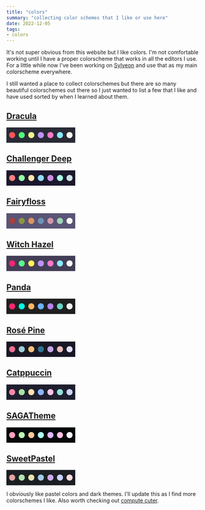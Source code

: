 ```yaml
---
title: "colors"
summary: "collecting color schemes that I like or use here"
date: 2022-12-05
tags:
- colors
---
```


It's not super obvious from this website but I like colors. I'm not comfortable working until I have a proper colorscheme that works in all the editors I use. For a little while now I've been working on [Sylveon](/articles/sylveon) and use that as my main colorscheme everywhere.

I still wanted a place to collect colorschemes  but there are so many beautiful colorschemes out there so I just wanted to list a few that I like and have used sorted by when I learned about them.

## [Dracula](https://draculatheme.com)

<svg width="180px" height="40px" viewBox="0 0 180 40" version="1.1" xmlns="http://www.w3.org/2000/svg">
	<rect fill="#282a36" x="0" y="0" width="180" height="40"></rect>
	<circle fill="#FF5555" cx="15" cy="20" r="8"></circle>
	<circle fill="#50FA7B" cx="40" cy="20" r="8"></circle>
	<circle fill="#F1FA8C" cx="65" cy="20" r="8"></circle>
	<circle fill="#BD93F9" cx="90" cy="20" r="8"></circle>
	<circle fill="#FF79C6" cx="115" cy="20" r="8"></circle>
	<circle fill="#8BE9FD" cx="140" cy="20" r="8"></circle>
	<circle fill="#F8F8F2" cx="165" cy="20" r="8"></circle>
</svg>

## [Challenger Deep](https://challenger-deep-theme.github.io/)

<svg width="180px" height="40px" viewBox="0 0 180 40" version="1.1" xmlns="http://www.w3.org/2000/svg">
	<rect fill="#1b182c" x="0" y="0" width="180" height="40"></rect>
	<circle fill="#ff8080" cx="15" cy="20" r="8"></circle>
	<circle fill="#95ffa4" cx="40" cy="20" r="8"></circle>
	<circle fill="#ffe9aa" cx="65" cy="20" r="8"></circle>
	<circle fill="#91ddff" cx="90" cy="20" r="8"></circle>
	<circle fill="#c991e1" cx="115" cy="20" r="8"></circle>
	<circle fill="#aaffe4" cx="140" cy="20" r="8"></circle>
	<circle fill="#cbe3e7" cx="165" cy="20" r="8"></circle>
</svg>

## [Fairyfloss](https://sailorhg.github.io/fairyfloss)

<svg width="180px" height="40px" viewBox="0 0 180 40" version="1.1" xmlns="http://www.w3.org/2000/svg">
	<rect fill="#5a5475" x="0" y="0" width="180" height="40"></rect>
	<circle fill="#a54242" cx="15" cy="20" r="8"></circle>
	<circle fill="#8c9440" cx="40" cy="20" r="8"></circle>
	<circle fill="#de935f" cx="65" cy="20" r="8"></circle>
	<circle fill="#6d93b3" cx="90" cy="20" r="8"></circle>
	<circle fill="#d197ac" cx="115" cy="20" r="8"></circle>
	<circle fill="#a0d3b8" cx="140" cy="20" r="8"></circle>
	<circle fill="#f8f8f2" cx="165" cy="20" r="8"></circle>
</svg>

## [Witch Hazel](https://witchhazel.thea.codes)

<svg width="180px" height="40px" viewBox="0 0 180 40" version="1.1" xmlns="http://www.w3.org/2000/svg">
	<rect fill="#433e56" x="0" y="0" width="180" height="40"></rect>
	<circle fill="#f92672" cx="15" cy="20" r="8"></circle>
	<circle fill="#5af78e" cx="40" cy="20" r="8"></circle>
	<circle fill="#fff352" cx="65" cy="20" r="8"></circle>
	<circle fill="#bd93f9" cx="90" cy="20" r="8"></circle>
	<circle fill="#ff79c6" cx="115" cy="20" r="8"></circle>
	<circle fill="#8be9fd" cx="140" cy="20" r="8"></circle>
	<circle fill="#f8f8f2" cx="165" cy="20" r="8"></circle>
</svg>

## [Panda](https://github.com/PandaTheme)

<svg width="180px" height="40px" viewBox="0 0 180 40" version="1.1" xmlns="http://www.w3.org/2000/svg">
	<rect fill="#1f1f20" x="0" y="0" width="180" height="40"></rect>
	<circle fill="#ff276d" cx="15" cy="20" r="8"></circle>
	<circle fill="#00ffdb" cx="40" cy="20" r="8"></circle>
	<circle fill="#ffb863" cx="65" cy="20" r="8"></circle>
	<circle fill="#6cb1ff" cx="90" cy="20" r="8"></circle>
	<circle fill="#b184ef" cx="115" cy="20" r="8"></circle>
	<circle fill="#67d3c2" cx="140" cy="20" r="8"></circle>
	<circle fill="#f3f3f3" cx="165" cy="20" r="8"></circle>
</svg>

## [Rosé Pine](https://rosepinetheme.com)

<svg width="180px" height="40px" viewBox="0 0 180 40" version="1.1" xmlns="http://www.w3.org/2000/svg">
	<rect fill="#191724" x="0" y="0" width="180" height="40"></rect>
	<circle fill="#eb6f92" cx="15" cy="20" r="8"></circle>
	<circle fill="#9ccfd8" cx="40" cy="20" r="8"></circle>
	<circle fill="#f6c177" cx="65" cy="20" r="8"></circle>
	<circle fill="#31748f" cx="90" cy="20" r="8"></circle>
	<circle fill="#c4a7e7" cx="115" cy="20" r="8"></circle>
	<circle fill="#ebbcba" cx="140" cy="20" r="8"></circle>
	<circle fill="#e0def4" cx="165" cy="20" r="8"></circle>
</svg>

## [Catppuccin](https://github.com/catppuccin)

<svg width="180px" height="40px" viewBox="0 0 180 40" version="1.1" xmlns="http://www.w3.org/2000/svg">
	<rect fill="#1E1E2E" x="0" y="0" width="180" height="40"></rect>
	<circle fill="#F38BA8" cx="15" cy="20" r="8"></circle>
	<circle fill="#A6E3A1" cx="40" cy="20" r="8"></circle>
	<circle fill="#F9E2AF" cx="65" cy="20" r="8"></circle>
	<circle fill="#89B4FA" cx="90" cy="20" r="8"></circle>
	<circle fill="#F5C2E7" cx="115" cy="20" r="8"></circle>
	<circle fill="#94E2D5" cx="140" cy="20" r="8"></circle>
	<circle fill="#CDD6F4" cx="165" cy="20" r="8"></circle>
</svg>

## [SAGATheme](https://github.com/SAGAtheme)

<svg width="180px" height="40px" viewBox="0 0 180 40" version="1.1" xmlns="http://www.w3.org/2000/svg">
	<rect fill="#05080a" x="0" y="0" width="180" height="40"></rect>
	<circle fill="#ff9fbc" cx="15" cy="20" r="8"></circle>
	<circle fill="#baf7b5" cx="40" cy="20" r="8"></circle>
	<circle fill="#ffc79b" cx="65" cy="20" r="8"></circle>
	<circle fill="#b2fff3" cx="90" cy="20" r="8"></circle>
	<circle fill="#dfbaff" cx="115" cy="20" r="8"></circle>
	<circle fill="#ffc2df" cx="140" cy="20" r="8"></circle>
	<circle fill="#fff6ff" cx="165" cy="20" r="8"></circle>
</svg>

## [SweetPastel](https://github.com/SweetPastel)

<svg width="180px" height="40px" viewBox="0 0 180 40" version="1.1" xmlns="http://www.w3.org/2000/svg">
	<rect fill="#1b1f23" x="0" y="0" width="180" height="40"></rect>
	<circle fill="#e5a3a1" cx="15" cy="20" r="8"></circle>
	<circle fill="#b4e3ad" cx="40" cy="20" r="8"></circle>
	<circle fill="#ece3b1" cx="65" cy="20" r="8"></circle>
	<circle fill="#a3cbe7" cx="90" cy="20" r="8"></circle>
	<circle fill="#ceace8" cx="115" cy="20" r="8"></circle>
	<circle fill="#c9d4ff" cx="140" cy="20" r="8"></circle>
	<circle fill="#ffdede" cx="165" cy="20" r="8"></circle>
</svg>

I obviously like pastel colors and dark themes. I'll update this as I find more colorschemes I like. Also worth checking out [compute cuter](https://computecuter.com).